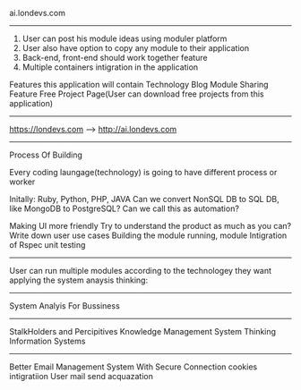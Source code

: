 ai.londevs.com
_______________
1. User can post his module ideas using moduler platform
2. User also have option to copy any module to their application
3. Back-end, front-end should work together feature
4. Multiple containers intigration in the application

Features this application will contain
Technology Blog
Module Sharing Feature
Free Project Page(User can download free projects from this application)
___________________________________________________________________________________________________

https://londevs.com --> http://ai.londevs.com
___________________________________________________________________________________________________

Process Of Building

Every coding laungage(technology) is going to have different process or worker

Initally: Ruby, Python, PHP, JAVA
Can we convert NonSQL DB to SQL DB, like MongoDB to PostgreSQL? Can we call this as automation?

Making UI more friendly
Try to understand the product as much as you can?
Write down user use cases
Building the module running, module
Intigration of Rspec unit testing
_____________________________________________________________________________________________________

User can run multiple modules according to the technologey they want applying the system anaysis thinking:
_____________________________________________________________________________________________________

System Analyis For Bussiness
_____________________________________________________________________________________________________

StalkHolders and Percipitives
Knowledge Management
System Thinking
Information Systems
_______________________________________________________________________________________________________

Better Email Management System With Secure Connection
cookies intigratiion
User mail send acquazation


